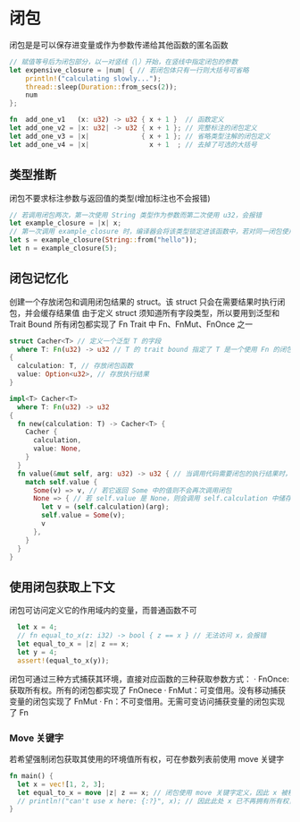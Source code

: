 # 闭包

闭包是是可以保存进变量或作为参数传递给其他函数的匿名函数

```rust
// 赋值等号后为闭包部分，以一对竖线（|）开始，在竖线中指定闭包的参数
let expensive_closure = |num| { // 若闭包体只有一行则大括号可省略
    println!("calculating slowly...");
    thread::sleep(Duration::from_secs(2));
    num
};

fn  add_one_v1   (x: u32) -> u32 { x + 1 }  // 函数定义
let add_one_v2 = |x: u32| -> u32 { x + 1 }; // 完整标注的闭包定义
let add_one_v3 = |x|             { x + 1 }; // 省略类型注解的闭包定义
let add_one_v4 = |x|               x + 1  ; // 去掉了可选的大括号
```

## 类型推断

闭包不要求标注参数与返回值的类型(增加标注也不会报错)

```rust
// 若调用闭包两次，第一次使用 String 类型作为参数而第二次使用 u32，会报错
let example_closure = |x| x;
// 第一次调用 example_closure 时，编译器会将该类型锁定进该函数中，若对同一闭包使用不同类型则会报错
let s = example_closure(String::from("hello"));
let n = example_closure(5);
```

## 闭包记忆化

创建一个存放闭包和调用闭包结果的 struct。该 struct 只会在需要结果时执行闭包，并会缓存结果值
由于定义 struct 须知道所有字段类型，所以要用到泛型和 Trait Bound
所有闭包都实现了 Fn Trait 中 Fn、FnMut、FnOnce 之一

```rust
struct Cacher<T> // 定义一个泛型 T 的字段
  where T: Fn(u32) -> u32 // T 的 trait bound 指定了 T 是一个使用 Fn 的闭包
{
  calculation: T, // 存放闭包函数
  value: Option<u32>, // 存放执行结果
}

impl<T> Cacher<T>
  where T: Fn(u32) -> u32
{
  fn new(calculation: T) -> Cacher<T> {
    Cacher {
      calculation,
      value: None,
    }
  }
  fn value(&mut self, arg: u32) -> u32 { // 当调用代码需要闭包的执行结果时，会检查 self.value 的结果值
    match self.value {
      Some(v) => v, // 若它返回 Some 中的值则不会再次调用闭包
      None => { // 若 self.value 是 None，则会调用 self.calculation 中储存的闭包函数，将结果保存到 self.value 并返回结果值
        let v = (self.calculation)(arg);
        self.value = Some(v);
        v
      },
    }
  }
}
```

## 使用闭包获取上下文

闭包可访问定义它的作用域内的变量，而普通函数不可

```rust
  let x = 4;
  // fn equal_to_x(z: i32) -> bool { z == x } // 无法访问 x，会报错
  let equal_to_x = |z| z == x;
  let y = 4;
  assert!(equal_to_x(y));
```

闭包可通过三种方式捕获其环境，直接对应函数的三种获取参数方式：
· FnOnce: 获取所有权。所有的闭包都实现了 FnOnece
· FnMut：可变借用。没有移动捕获变量的闭包实现了 FnMut
· Fn：不可变借用。无需可变访问捕获变量的闭包实现了 Fn

### Move 关键字

若希望强制闭包获取其使用的环境值所有权，可在参数列表前使用 move 关键字

```rust
fn main() {
  let x = vec![1, 2, 3];
  let equal_to_x = move |z| z == x; // 闭包使用 move 关键字定义，因此 x 被移动进闭包，闭包获取了 x 的所有权
  // println!("can't use x here: {:?}", x); // 因此此处 x 已不再拥有所有权，会报错
}
```
